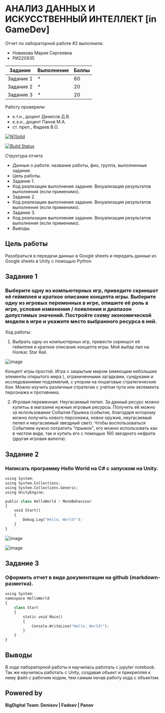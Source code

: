# АНАЛИЗ ДАННЫХ И ИСКУССТВЕННЫЙ ИНТЕЛЛЕКТ [in GameDev]
Отчет по лабораторной работе #2 выполнила:
- Новикова Мария Сергеевна
- РИ220935

| Задание | Выполнение | Баллы |
| ------ | ------ | ------ |
| Задание 1 | * | 60 |
| Задание 2 | * | 20 |
| Задание 3 | * | 20 |

Работу проверили:
- к.т.н., доцент Денисов Д.В.
- к.э.н., доцент Панов М.А.
- ст. преп., Фадеев В.О.

[![N|Solid](https://cldup.com/dTxpPi9lDf.thumb.png)](https://nodesource.com/products/nsolid)

[![Build Status](https://travis-ci.org/joemccann/dillinger.svg?branch=master)](https://travis-ci.org/joemccann/dillinger)

Структура отчета

- Данные о работе: название работы, фио, группа, выполненные задания.
- Цель работы.
- Задание 1.
- Код реализации выполнения задания. Визуализация результатов выполнения (если применимо).
- Задание 2.
- Код реализации выполнения задания. Визуализация результатов выполнения (если применимо).
- Задание 3.
- Код реализации выполнения задания. Визуализация результатов выполнения (если применимо).
- Выводы.

## Цель работы
Разобраться в передачи данных в Google sheets и передать данные из Google sheets в Unity с помощью Python

## Задание 1
### Выберите одну из компьютерных игр, приведите скриншот её геймплея и краткое описание концепта игры. Выберите одну из игровых переменных в игре, опишите её роль в игре, условия изменения / появления и диапазон допустимых значений. Постройте схему экономической модели в игре и укажите место выбранного ресурса в ней.

Ход работы: 

1. Выбрать одну из компьютерных игр, привести скриншот её геймплея и краткое описание концепта игры.
    Мой выбар пал на Honkai: Star Rail. 

![image](https://github.com/kofuru/readme/assets/127126154/ef7fa948-0f74-4fb3-9ef8-f4f57e4744b1)

Концепт игры простой. Игра с закрытым миром (имеющим небольшие элементы открытого мира ), ограниченными загадками, сундуками и исследованиями подземелий, с упором на пошаговые стратегические бои. Можно изучить различные стратегии с учётом пути или эелемента персонажа и противника.

2. Игровая переменная: Неугасаемый пепел. За данный ресурс можно купитьь в магазине нужные игровые ресурсы. Получить её можно за использование События Прыжка (событие, благодаря которому можно получить нового персонажа, новое оружие, неугасаемый пепел и неугасаемый звездный свет). Чтобы воспользоваться Событием нужно потратить "прыжок", его можно использовать как в чистом виде, так и купить его с помощью 160 звездного нефрита (другая игровая валюта). 
    


## Задание 2
### Написать программу Hello World на C# с запуском на Unity. 

```py
using System;
using System.Collections;
using System.Collections.Generic;
using UnityEngine;

public class HelloWorld : MonoBehaviour
{
    void Start()
    {
        Debug.Log("Hello, World!");
    }
}
```
![image](https://github.com/kofuru/readme/assets/127126154/9372d52d-f732-4c12-a118-1014e82f0827)

![image](https://github.com/kofuru/readme/assets/127126154/d81fba65-31cf-495c-bce5-28c0d1e0cf1d)

## Задание 3
### Оформить отчет в виде документации на github (markdown-разметка).

```py
using System;
namespace HelloWorld
{
    class Start 
    {
        static void Main() 
        {
            Console.WriteLine("Hello, World!");
        }
    }
}
```
## Выводы

В ходе лабораторной работы я научилась работать с jupyter notebook. Так же научилась работать с Unity, создавая объект и прикрепляя к нему файл с рабочим кодом, тем самым начав работу кода с объектом.  

## Powered by

**BigDigital Team: Denisov | Fadeev | Panov**
